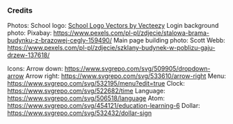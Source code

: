 ### Credits
Photos:
    School logo:
    <a href="https://www.vecteezy.com/free-vector/school-logo">School Logo Vectors by Vecteezy</a>
    Login background photo:
    Pixabay: https://www.pexels.com/pl-pl/zdjecie/stalowa-brama-budynku-z-brazowej-cegly-159490/
    Main page building photo:
    Scott Webb: https://www.pexels.com/pl-pl/zdjecie/szklany-budynek-w-poblizu-gaju-drzew-137618/
    

Icons:
    Arrow down: https://www.svgrepo.com/svg/509905/dropdown-arrow
    Arrow right: https://www.svgrepo.com/svg/533610/arrow-right
    Menu: https://www.svgrepo.com/svg/532195/menu?edit=true
    Clock: https://www.svgrepo.com/svg/522682/time
    Language: https://www.svgrepo.com/svg/506518/language
    Atom: https://www.svgrepo.com/svg/454121/education-learning-6
    Dollar: https://www.svgrepo.com/svg/532432/dollar-sign